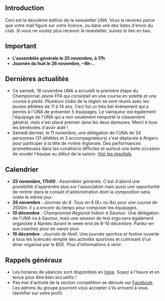 ## Introduction

Ceci est la deuxième édition de la newsletter UNA. Vous la recevez parce que votre mail figure sur votre licence, ou dans une des listes d'envoi du club. Si vous ne voulez plus recevoir la newsletter, suivez le lien en bas.

## Important

* **L'assemblée générale le 25 novembre, à 17h**
* **Journée du huit le 26 novembre, ~8h-..**

## Dernières actualités

* Ce samedi, 18 novembre UNA a accueilli la première étape du Championnat Jeune FFA qui consistait en une course en yolette et une course à pieds. Plusieurs clubs de la région se sont réunis avec les jeunes athlètes de 11 à 14 ans. Ceci fut un très bel événement qui a permis à l'UNA de présenter 5 équipages. Le vainqueur est également l'équipage de l'UNA qui a non seulement remporté le classement général, mais s'est placé premier dans les deux épreuves. Merci à tous les bénévoles d'avoir aidé !
* Samedi dernier, le 11 novembre, une délégation de l'UNA de 34 personnes (31 athlètes et 3 accompagnateurs) s'est déplacée à Angers pour participer à la tête de rivière régionale. Des performances prometteuses dans les conditions difficiles et surtout une belle occasion de souder l'équipe au début de la saison. [Voir les résultats](http://www.avironpdl.fr/resultats/17-18/Classement-TdR_Angers11nov17.pdf)

## Calendrier

* **25 novembre, 17h00** : *Assemblée générale*. C'est d'abord une possibilité d'apprendre plus sur l'association mais aussi une opportunité de rentrer dans le conseil d'administration dont la composition sera votée le même jour.
* **26 novembre** : *Journée du 8*. Tous en 8 (8+ ou 8x) pour une course de 2500m. Il y a encore du temps pour composer les équipages.
* **10 décembre** : *Championnat Régional Indoor à Saumur*. Une délégation de l'UNA ira à Saumur, mais une session de test ergo sera également organisée à Nantes durant le week-end de 8-10 décembre. Parlez-en aux coaches pour en savoir plus.
* **16 décembre** : *Journée de Noël*. Une journée sportive et festive ouverte à tous les licenciés remplie des activités sportives et culminant d'un diner organisé par le BDE. Plus d'informations à venir.

## Rappels généraux

* Les horaires de séances sont disponibles en [ligne](http://univ-nantes-aviron.fr/horaires). Soyez à l'heure et en tenue pour être bien accueillis !
* Pas mal d'activité de la section compétition se déroule sur [Facebook](https://www.facebook.com/groups/178457672172317/). Les admins du groupe pourront vous accepter s'ils arrivent à vous identifier sur votre profil.
